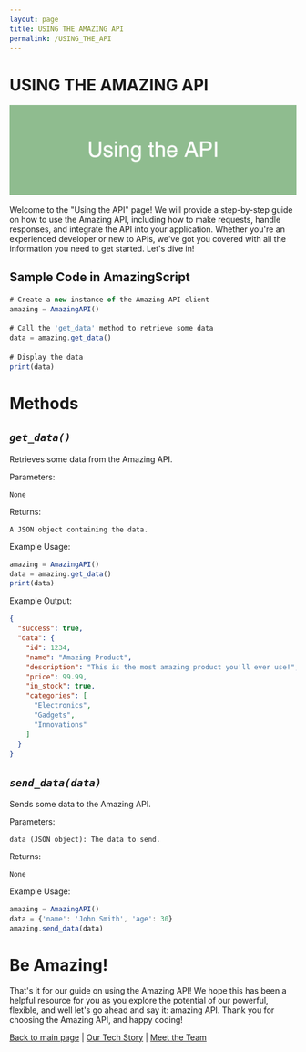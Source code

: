 ```yaml
---
layout: page
title: USING THE AMAZING API
permalink: /USING_THE_API
---
```

# USING THE AMAZING API

![using-the-api](images/dummy_1600x500_ffffff_8FBC8F_using-the-api.png)

Welcome to the "Using the API" page! We will provide a step-by-step guide on how to use the Amazing API, including how to make requests, handle responses, and integrate the API into your application. Whether you're an experienced developer or new to APIs, we've got you covered with all the information you need to get started. Let's dive in!

## Sample Code in AmazingScript

```javascript
# Create a new instance of the Amazing API client
amazing = AmazingAPI()

# Call the 'get_data' method to retrieve some data
data = amazing.get_data()

# Display the data
print(data)
```
# Methods

## *`get_data()`*

Retrieves some data from the Amazing API.

Parameters:

    None

Returns:

    A JSON object containing the data.

Example Usage:
```javascript
amazing = AmazingAPI()
data = amazing.get_data()
print(data)
```
Example Output:
```json
{
  "success": true,
  "data": {
    "id": 1234,
    "name": "Amazing Product",
    "description": "This is the most amazing product you'll ever use!",
    "price": 99.99,
    "in_stock": true,
    "categories": [
      "Electronics",
      "Gadgets",
      "Innovations"
    ]
  }
}
```



## *`send_data(data)`*

Sends some data to the Amazing API.

Parameters:

    data (JSON object): The data to send.

Returns:

    None

Example Usage:
```javascript
amazing = AmazingAPI()
data = {'name': 'John Smith', 'age': 30}
amazing.send_data(data)
```

# Be Amazing!
That's it for our guide on using the Amazing API! We hope this has been a helpful resource for you as you explore the potential of our powerful, flexible, and well let's go ahead and say it: amazing API. Thank you for choosing the Amazing API, and happy coding!

[Back to main page](index.md) | [Our Tech Story](OUR_TECH_STORY.md) | [Meet the Team](MEET_THE_TEAM.md)

